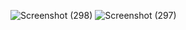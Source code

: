 ![Screenshot (298)](https://github.com/Kanika-Dua123/react-table/assets/124149144/7c48e413-ebff-4241-8d6b-333fe421e961)
![Screenshot (297)](https://github.com/Kanika-Dua123/react-table/assets/124149144/005ff65c-349a-4ea2-97ef-716ca052492a)
